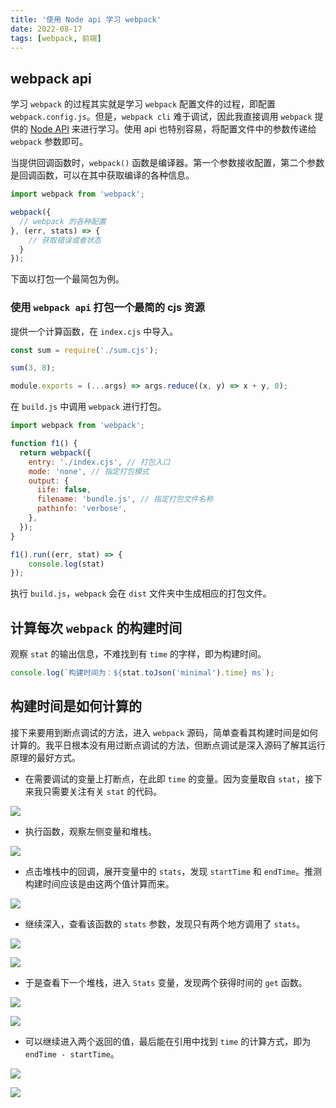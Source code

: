 ```yaml
---
title: '使用 Node api 学习 webpack'
date: 2022-08-17
tags: [webpack, 前端]
---
```


## webpack api

学习 `webpack` 的过程其实就是学习 `webpack` 配置文件的过程，即配置 `webpack.config.js`。但是，`webpack cli` 难于调试，因此我直接调用 `webpack` 提供的 [Node API](https://webpack.js.org/api/node/) 来进行学习。使用 api 也特别容易，将配置文件中的参数传递给 `webpack` 参数即可。

当提供回调函数时，`webpack()` 函数是编译器。第一个参数接收配置，第二个参数是回调函数，可以在其中获取编译的各种信息。

```js
import webpack from 'webpack';

webpack({
  // webpack 的各种配置
}, (err, stats) => {
    // 获取错误或者状态
  }
});
```

下面以打包一个最简包为例。

### 使用 `webpack api` 打包一个最简的 cjs 资源

提供一个计算函数，在 `index.cjs` 中导入。

```index.cjs
const sum = require('./sum.cjs');

sum(3, 8);
```

```sum.cjs
module.exports = (...args) => args.reduce((x, y) => x + y, 0);
```

在 `build.js` 中调用 `webpack` 进行打包。

```build.js
import webpack from 'webpack';

function f1() {
  return webpack({
    entry: './index.cjs', // 打包入口
    mode: 'none', // 指定打包模式
    output: {
      iife: false,
      filename: 'bundle.js', // 指定打包文件名称
      pathinfo: 'verbose',
    },
  });
}

f1().run((err, stat) => {
    console.log(stat)
});
```

执行 `build.js`，`webpack` 会在 `dist` 文件夹中生成相应的打包文件。

## 计算每次 `webpack` 的构建时间

观察 `stat` 的输出信息，不难找到有 `time` 的字样，即为构建时间。

```js
console.log(`构建时间为：${stat.toJson('minimal').time} ms`);
```

## 构建时间是如何计算的

接下来要用到断点调试的方法，进入 `webpack` 源码，简单查看其构建时间是如何计算的。我平日根本没有用过断点调试的方法，但断点调试是深入源码了解其运行原理的最好方式。

- 在需要调试的变量上打断点，在此即 `time` 的变量。因为变量取自 `stat`，接下来我只需要关注有关 `stat` 的代码。

![](/img/20220817230550.png)

- 执行函数，观察左侧变量和堆栈。

![](/img/20220817231348.png)

- 点击堆栈中的回调，展开变量中的 `stats`，发现 `startTime` 和 `endTime`。推测构建时间应该是由这两个值计算而来。

![](/img/20220817231612.png)

- 继续深入，查看该函数的 `stats` 参数，发现只有两个地方调用了 `stats`。

![](/img/20220817231924.png)

![](/img/20220817232027.png)

- 于是查看下一个堆栈，进入 `Stats` 变量，发现两个获得时间的 `get` 函数。

![](/img/20220817232117.png)

![](/img/20220817232327.png)

- 可以继续进入两个返回的值，最后能在引用中找到 `time` 的计算方式，即为 `endTime - startTime`。

![](/img/20220817232617.png)

![](/img/20220817232639.png)
